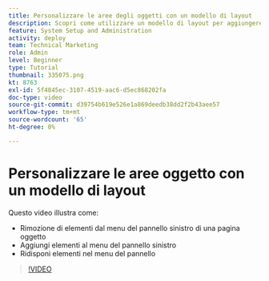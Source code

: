 ```yaml
---
title: Personalizzare le aree degli oggetti con un modello di layout
description: Scopri come utilizzare un modello di layout per aggiungere, rimuovere e ridisporre gli elementi nel menu del pannello sinistro in [!DNL  Workfront].
feature: System Setup and Administration
activity: deploy
team: Technical Marketing
role: Admin
level: Beginner
type: Tutorial
thumbnail: 335075.png
kt: 8763
exl-id: 5f4845ec-3107-4519-aac6-d5ec868202fa
doc-type: video
source-git-commit: d39754b619e526e1a869deedb38dd2f2b43aee57
workflow-type: tm+mt
source-wordcount: '65'
ht-degree: 0%

---
```


# Personalizzare le aree oggetto con un modello di layout

Questo video illustra come:

* Rimozione di elementi dal menu del pannello sinistro di una pagina oggetto
* Aggiungi elementi al menu del pannello sinistro
* Ridisponi elementi nel menu del pannello

>[!VIDEO](https://video.tv.adobe.com/v/335075/?quality=12)
